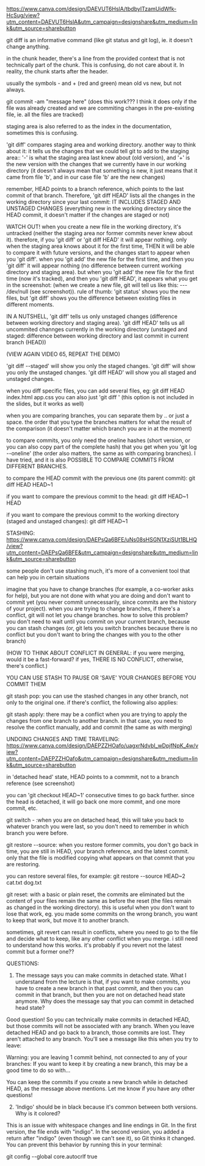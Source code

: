 https://www.canva.com/design/DAEVUT6HslA/tbdbyITzamUidWfk-HcSug/view?utm_content=DAEVUT6HslA&utm_campaign=designshare&utm_medium=link&utm_source=sharebutton

git diff is an informative command (like git status and git log), ie. it doesn't change anything.

in the chunk header, there's a line from the provided context that is not technically part of the chunk. This is confusing, do not care about it. In reality, the chunk starts after the header.

usually the symbols - and + (red and green) mean old vs new, but not always.

git commit -am "message here" (does this work??? I think it does only if the file was already created and we are commiting changes in the pre-existing file, ie. all the files are tracked)

staging area is also referred to as the index in the documentation, sometimes this is confusing.

'git diff' compares staging area and working directory. another way to think about it: it tells us the changes that we could tell git to add to the staging area:: '-' is what the staging area last knew about (old version), and '+' is the new version with the changes that we currently have in our working directory (it doesn't always mean that something is new, it just means that it came from file 'b', and in our case file 'b' are the new changes)

remember, HEAD points to a branch reference, which points to the last commit of that branch. Therefore, 'git diff HEAD' lists all the changes in the working directory since your last commit: IT INCLUDES STAGED AND UNSTAGED CHANGES (everything new in the working directory since the HEAD commit, it doesn't matter if the changes are staged or not)

WATCH OUT! when you create a new file in the working directory, it's untracked (neither the staging area nor former commits never knew about it). therefore, if you 'git diff' or 'git diff HEAD' it will appear nothing. only when the staging area knows about it for the first time, THEN it will be able to compare it with future versions, and the changes start to appear when you 'git diff'.
when you 'git add' the new file for the first time, and then you 'git diff' it will appear nothing (no difference between current working directory and staging area). but when you 'git add' the new file for the first time (now it's tracked), and then you 'git diff HEAD', it appears what you get in the screenshot: (when we create a new file, git will tell us like this: --- /dev/null (see screenshot)).
rule of thumb: 'git status' shows you the new files, but 'git diff' shows you the difference between existing files in different moments.

IN A NUTSHELL, 'git diff' tells us only unstaged changes (difference between working directory and staging area). 'git diff HEAD' tells us all uncommited channges currently in the working directory (unstaged and staged: difference between working directory and last commit in current branch (HEAD))

(VIEW AGAIN VIDEO 65, REPEAT THE DEMO)

'git diff --staged' will show you only the staged changes.
'git diff' will show you only the unstaged changes.
'git diff HEAD' will show you all staged and unstaged changes.

when you diff specific files, you can add several files, eg: git diff HEAD index.html app.css
you can also just 'git diff <file-name>' (this option is not included in the slides, but it works as well)

when you are comparing branches, you can separate them by .. or just a space. the order that you type the branches matters for what the result of the comparison (it doesn't matter which branch you are in at the moment)

to compare commits, you only need the oneline hashes (short version, or you can also copy part of the complete hash) that you get when you 'git log --oneline' (the order also matters, the same as with comparing branches). I have tried, and it is also POSSIBLE TO COMPARE COMMITS FROM DIFFERENT BRANCHES.

to compare the HEAD commit with the previous one (its parent commit):
git diff HEAD HEAD~1

if you want to compare the previous commit to the head:
git diff HEAD~1 HEAD

if you want to compare the previous commit to the working directory (staged and unstaged changes):
git diff HEAD~1

STASHING:
https://www.canva.com/design/DAEPsQa6BFE/uNs08sHSGN1XziSUt1BLHQ/view?utm_content=DAEPsQa6BFE&utm_campaign=designshare&utm_medium=link&utm_source=sharebutton

some people don't use stashing much, it's more of a convenient tool that can help you in certain situations

imagine that you have to change branches (for example, a co-worker asks for help), but you are not done with what you are doing and don't want to commit yet (you never commit unnecessarily, since commits are the history of your project). when you are trying to change branches, if there's a conflict, git will not let you change branches. how to solve this problem? you don't need to wait until you commit on your current branch, because you can stash changes (or, git lets you switch branches because there is no conflict but you don't want to bring the changes with you to the other branch)

(HOW TO THINK ABOUT CONFLICT IN GENERAL: if you were merging, would it be a fast-forward? if yes, THERE IS NO CONFLICT, otherwise, there's conflict.)

YOU CAN USE STASH TO PAUSE OR 'SAVE' YOUR CHANGES BEFORE YOU COMMIT THEM

git stash pop: you can use the stashed changes in any other branch, not only to the original one. if there's conflict, the following also applies:

git stash apply: there may be a conflict when you are trying to apply the changes from one branch to another branch. in that case, you need to resolve the conflict manually, add and commit (the same as with merging)

UNDOING CHANGES AND TIME TRAVELING:
https://www.canva.com/design/DAEPZZHOafo/uagxrNdvbI_wDpjfNpK_4w/view?utm_content=DAEPZZHOafo&utm_campaign=designshare&utm_medium=link&utm_source=sharebutton

in 'detached head' state, HEAD points to a commmit, not to a branch reference (see screenshot)

you can 'git checkout HEAD~1' consecutive times to go back further. since the head is detached, it will go back one more commit, and one more commit, etc.

git switch - :when you are on detached head, this will take you back to whatever branch you were last, so you don't need to remember in which branch you were before.

git restore --source: when you restore former commits, you don't go back in time, you are still in HEAD, your branch reference, and the latest commit. only that the file is modified copying what appears on that commit that you are restoring.

you can restore several files, for example:
git restore --source HEAD~2 cat.txt dog.txt

git reset: with a basic or plain reset, the commits are eliminated but the content of your files remain the same as before the reset (the files remain as changed in the working directory). this is useful when you don't want to lose that work, eg. you made some commits on the wrong branch, you want to keep that work, but move it to another branch.

sometimes, git revert can result in conflicts, where you need to go to the file and decide what to keep, like any other conflict when you merge. i still need to understand how this works. it's probably if you revert not the latest commit but a former one??

QUESTIONS:

1. The message says you can make commits in detached state. What I understand from the lecture is that, if you want to make commits, you have to create a new branch in that past commit, and then you can commit in that branch, but then you are not on detached head state anymore. Why does the message say that you can commit in detached head state?

Good question! So you can technically make commits in detached HEAD, but those commits will not be associated with any branch. When you leave detached HEAD and go back to a branch, those commits are lost. They aren't attached to any branch. You'll see a message like this when you try to leave:

Warning: you are leaving 1 commit behind, not connected to
any of your branches:
If you want to keep it by creating a new branch, this may be a good time
to do so with...

You can keep the commits if you create a new branch while in detached HEAD, as the message above mentions. Let me know if you have any other questions!

2. 'Indigo' should be in black because it's common between both versions. Why is it colored?

This is an issue with whitespace changes and line endings in Git. In the first version, the file ends with "indigo". In the second version, you added a return after "indigo" (even though we can't see it), so Git thinks it changed. You can prevent this behavior by running this in your terminal:

git config --global core.autocrlf true

